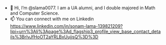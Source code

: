 - 👋 Hi, I’m @slama0077. I am a UA alumni, and I double majored in Math and Computer Science. 
- 📫 You can connect with me on Linkedin https://www.linkedin.com/in/sonam-lama-139821209?lipi=urn%3Ali%3Apage%3Ad_flagship3_profile_view_base_contact_details%3BrlvJfHoOT2aYRLBxUujjsQ%3D%3D

<!---
slama0077/slama0077 is a ✨ special ✨ repository because its `README.md` (this file) appears on your GitHub profile.
You can click the Preview link to take a look at your changes.
--->
